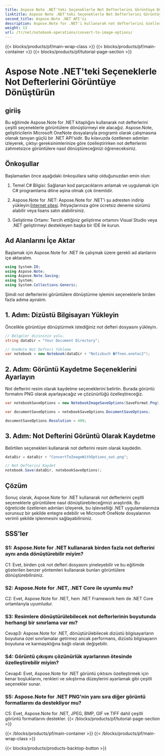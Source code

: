 ```yaml
---
title: Aspose Note .NET'teki Seçeneklerle Not Defterlerini Görüntüye Dönüştürün
linktitle: Aspose Note .NET'teki Seçeneklerle Not Defterlerini Görüntüye Dönüştürün
second_title: Aspose.Note .NET API'si
description: Aspose.Note for .NET'i kullanarak not defterlerini özelleştirilebilir seçeneklerle görüntülere nasıl dönüştüreceğinizi öğrenin.
weight: 13
url: /tr/net/notebook-operations/convert-to-image-options/
---
```


{{< blocks/products/pf/main-wrap-class >}}
{{< blocks/products/pf/main-container >}}
{{< blocks/products/pf/tutorial-page-section >}}

# Aspose Note .NET'teki Seçeneklerle Not Defterlerini Görüntüye Dönüştürün

## giriiş

Bu eğitimde Aspose.Note for .NET kitaplığını kullanarak not defterlerini çeşitli seçeneklerle görüntülere dönüştürmeyi ele alacağız. Aspose.Note, geliştiricilerin Microsoft OneNote dosyalarıyla programlı olarak çalışmasına olanak tanıyan güçlü bir .NET API'sidir. Bu kılavuzda özetlenen adımları izleyerek, çıktıyı gereksinimlerinize göre özelleştirirken not defterlerini zahmetsizce görüntülere nasıl dönüştüreceğinizi öğreneceksiniz.

## Önkoşullar

Başlamadan önce aşağıdaki önkoşullara sahip olduğunuzdan emin olun:

1. Temel C# Bilgisi: Sağlanan kod parçacıklarını anlamak ve uygulamak için C# programlama diline aşina olmak çok önemlidir.

2.  Aspose.Note for .NET: Aspose.Note for .NET'i şu adresten indirip yükleyin:[İnternet sitesi](https://releases.aspose.com/note/net/). İhtiyaçlarınıza göre ücretsiz deneme sürümü alabilir veya lisans satın alabilirsiniz.

3. Geliştirme Ortamı: Tercih ettiğiniz geliştirme ortamını Visual Studio veya .NET geliştirmeyi destekleyen başka bir IDE ile kurun.

## Ad Alanlarını İçe Aktar

Başlamak için Aspose.Note for .NET ile çalışmak üzere gerekli ad alanlarını içe aktaralım.

```csharp
using System.IO;
using Aspose.Note;
using Aspose.Note.Saving;
using System;
using System.Collections.Generic;
```

Şimdi not defterlerini görüntülere dönüştürme işlemini seçeneklerle birden fazla adıma ayıralım.

## 1. Adım: Dizüstü Bilgisayarı Yükleyin

Öncelikle görüntüye dönüştürmek istediğiniz not defteri dosyasını yükleyin.

```csharp
// Belgeler dizininin yolu.
string dataDir = "Your Document Directory";

// OneNote Not Defteri Yükleme
var notebook = new Notebook(dataDir + "Notizbuch �ffnen.onetoc2");
```

## 2. Adım: Görüntü Kaydetme Seçeneklerini Ayarlayın

Not defterini resim olarak kaydetme seçeneklerini belirtin. Burada görüntü formatını PNG olarak ayarlayacağız ve çözünürlüğü özelleştireceğiz.

```csharp
var notebookSaveOptions = new NotebookImageSaveOptions(SaveFormat.Png);

var documentSaveOptions = notebookSaveOptions.DocumentSaveOptions;

documentSaveOptions.Resolution = 400;
```

## 3. Adım: Not Defterini Görüntü Olarak Kaydetme

Belirtilen seçenekleri kullanarak not defterini resim olarak kaydedin.

```csharp
dataDir = dataDir + "ConvertToImageWithOptions_out.png";

// Not Defterini Kaydet
notebook.Save(dataDir, notebookSaveOptions);
```

## Çözüm

Sonuç olarak, Aspose.Note for .NET kullanarak not defterlerini çeşitli seçeneklerle görüntülere nasıl dönüştürebileceğimizi araştırdık. Bu öğreticide özetlenen adımları izleyerek, bu işlevselliği .NET uygulamalarınıza sorunsuz bir şekilde entegre edebilir ve Microsoft OneNote dosyalarının verimli şekilde işlenmesini sağlayabilirsiniz.

## SSS'ler

### S1: Aspose.Note for .NET kullanarak birden fazla not defterini aynı anda dönüştürebilir miyim?

C1: Evet, birden çok not defteri dosyasını yineleyebilir ve bu eğitimde gösterilen benzer yöntemleri kullanarak bunları görüntülere dönüştürebilirsiniz.

### S2: Aspose.Note for .NET, .NET Core ile uyumlu mu?

C2: Evet, Aspose.Note for .NET, hem .NET Framework hem de .NET Core ortamlarıyla uyumludur.

### S3: Resimlere dönüştürülebilecek not defterlerinin boyutunda herhangi bir sınırlama var mı?

Cevap3: Aspose.Note for .NET, dönüştürülebilecek dizüstü bilgisayarların boyutuna özel sınırlamalar getirmez ancak performans, dizüstü bilgisayarın boyutuna ve karmaşıklığına bağlı olarak değişebilir.

### S4: Görüntü çıkışını çözünürlük ayarlarının ötesinde özelleştirebilir miyim?

Cevap4: Evet, Aspose.Note for .NET görüntü çıktısını özelleştirmek için kenar boşluklarını, renkleri ve sıkıştırma düzeylerini ayarlamak gibi çeşitli seçenekler sunar.

### S5: Aspose.Note for .NET PNG'nin yanı sıra diğer görüntü formatlarını da destekliyor mu?

C5: Evet, Aspose.Note for .NET, JPEG, BMP, GIF ve TIFF dahil çeşitli görüntü formatlarını destekler.
{{< /blocks/products/pf/tutorial-page-section >}}

{{< /blocks/products/pf/main-container >}}
{{< /blocks/products/pf/main-wrap-class >}}

{{< blocks/products/products-backtop-button >}}
